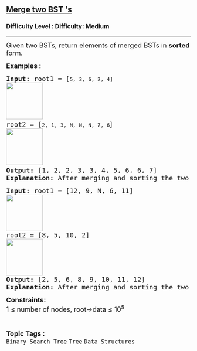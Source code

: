 <h2><a href="https://www.geeksforgeeks.org/problems/merge-two-bst-s/1">Merge two BST 's</a></h2><h3>Difficulty Level : Difficulty: Medium</h3><hr><div class="problems_problem_content__Xm_eO"><p><span style="font-size: 18px;">Given two BSTs, return elements of merged BSTs in <strong>sorted </strong>form.</span></p>
<p><span style="font-size: 18px;"><strong>Examples :</strong></span></p>
<pre><span style="font-size: 18px;"><strong>Input: </strong>root1 = [</span>5, 3, 6, 2, 4]<br><span style="font-size: 18px;"><img src="https://media.geeksforgeeks.org/img-practice/prod/addEditProblem/700440/Web/Other/blobid3_1750056501.webp" height="100"> <br></span><span style="font-size: 18px;">root2 = [</span>2, 1, 3, N, N, N, 7, 6<span style="font-size: 18px; font-family: -apple-system, BlinkMacSystemFont, 'Segoe UI', Roboto, Oxygen, Ubuntu, Cantarell, 'Open Sans', 'Helvetica Neue', sans-serif;">]</span><br><span style="font-size: 18px;"><img src="https://media.geeksforgeeks.org/img-practice/prod/addEditProblem/700440/Web/Other/blobid6_1750056541.webp" height="100"></span><span style="font-size: 18px;"> <br><strong>Output: </strong>[1, 2, 2, 3, 3, 4, 5, 6, 6, 7]<strong>
Explanation: </strong>After merging and sorting the two BST we get [1, 2, 2, 3, 3, 4, 5, 6, 6, 7]</span>.</pre>
<pre><span style="font-size: 18px;"><strong>Input: </strong>root1 = [12, 9, N, 6, 11]
<img src="https://media.geeksforgeeks.org/img-practice/prod/addEditProblem/700440/Web/Other/blobid9_1750056608.webp" height="100"><br>root2 = [8, 5, 10, 2]
<img src="https://media.geeksforgeeks.org/img-practice/prod/addEditProblem/700440/Web/Other/blobid12_1750056651.webp" height="100"><br><strong>Output: </strong>[2, 5, 6, 8, 9, 10, 11, 12]<strong>
Explanation: </strong>After merging and sorting the two BST we get [2, 5, 6, 8, 9, 10, 11, 12]</span>.</pre>
<p><span style="font-size: 18px;"><strong>Constraints:</strong><br>1 ≤ number of nodes, root-&gt;data ≤ 10<sup>5</sup></span></p></div><br><p><span style=font-size:18px><strong>Topic Tags : </strong><br><code>Binary Search Tree</code>&nbsp;<code>Tree</code>&nbsp;<code>Data Structures</code>&nbsp;